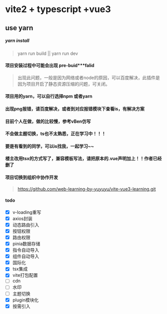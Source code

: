 # vite2 + typescript +vue3

## use yarn

##### yarn install

> yarn run build || yarn run dev

#### 项目安装过程中可能会出现 pre-buid***falid
> 出现此问题，一般是因为网络或者node的原因，可以百度解决，此插件是因为项目开启了静态资源压缩的问题，可关闭。
#### 项目用的yarn，可以自行选择npm 或者yarn
>
#### 出现png报错，请百度解决，或者到对应报错模块下查看is，有解决方案
>
#### 目前个人在做，做的比较慢，参考vBen仿写
>
#### 不会做主题切换，ts也不太熟悉，正在学习中！！！
>
#### 要是有看到的同学，可以is找我，一起学习~~
>
#### 楼主改用tsx的方式写了，兼容模板写法，请把原本的.vue声明加上！！作者已经删了

#### 项目切换到组织中协作开发
> https://github.com/web-learning-by-yuyuyu/vite-vue3-learning.git
#### todo
- [x] v-loading重写
- [x] axios封装
- [x] 动态路由引入
- [x] 按钮权限
- [x] 路由权限
- [x] pinia数据存储
- [x] 指令自动导入
- [x] 组件自动导入
- [x] 国际化
- [x] tsx集成
- [x] vite打包配置
- [ ] cdn
- [ ] 水印
- [ ] 主题切换
- [x] plugin模块化
- [x] 按需引入
